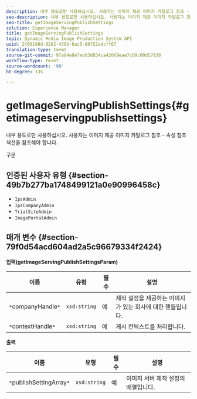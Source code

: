 ```yaml
---
description: 내부 용도로만 사용하십시오. 사용자는 이미지 제공 이미지 카탈로그 참조 - 속성 참조 섹션을 참조해야 합니다.
seo-description: 내부 용도로만 사용하십시오. 사용자는 이미지 제공 이미지 카탈로그 참조 - 속성 참조 섹션을 참조해야 합니다.
seo-title: getImageServingPublishSettings
solution: Experience Manager
title: getImageServingPublishSettings
topic: Dynamic Media Image Production System API
uuid: 2f00198d-0262-430b-8ac5-80f52adcff67
translation-type: tm+mt
source-git-commit: 97a84e8e7edd3d834ca42069eae7c09c00d57938
workflow-type: tm+mt
source-wordcount: '98'
ht-degree: 13%

---
```



# getImageServingPublishSettings{#getimageservingpublishsettings}

내부 용도로만 사용하십시오. 사용자는 이미지 제공 이미지 카탈로그 참조 - 속성 참조 섹션을 참조해야 합니다.

구문

## 인증된 사용자 유형 {#section-49b7b277ba1748499121a0e90996458c}

* `IpsAdmin`
* `IpsCompanyAdmin`
* `TrialSiteAdmin`
* `ImagePortalAdmin`

## 매개 변수 {#section-79f0d54acd604ad2a5c96679334f2424}

**입력(getImageServingPublishSettingsParam)**

| 이름 | 유형 | 필수 | 설명 |
|---|---|---|---|
| `*`companyHandle`*` | `xsd:string` | 예 | 제작 설정을 제공하는 이미지가 있는 회사에 대한 핸들입니다. |
| `*`contextHandle`*` | `xsd:string` | 예 | 게시 컨텍스트를 처리합니다. |

**출력**

| 이름 | 유형 | 필수 | 설명 |
|---|---|---|---|
| `*`publishSettingArray`*` | `xsd:string` | 예 | 이미지 서버 제작 설정의 배열입니다. |

